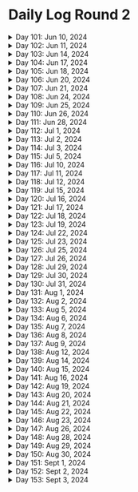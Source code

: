 # Daily Log Round 2

<details>
  <summary>Day 101: Jun 10, 2024</summary>

  ### Today's Progress:
  * Started and completed on learning Introductory JavaScript by building a Prymaind Generator on freeCodeCamp.

  ### Link to work:
  * None

  ### New thing(s) learned:
  * How to declare a variable using let/const
  * How to create different statements
  * Console logging

  ### Thoughts:
  * This one took a little while and was confusing. Took my time with it.

  ### Time spent working
  * 1.5 hrs
</details>

<details>
  <summary>Day 102: Jun 11, 2024</summary>

  ### Today's Progress:
  * Started and completed building a Gradebook App using JavaScript on freeCodeCamp.

  ### Link to work:
  * None

  ### New thing(s) learned:
  * None

  ### Thoughts:
  * I may go back to this sometime soon to get an understanding of how everything works again.

  ### Time spent working
  * 0.75 hrs
</details>

<details>
  <summary>Day 103: Jun 14, 2024</summary>

  ### Today's Progress:
  * Started working on building a Role Playing Game while learning Basic JavaScript (steps 1 → 69) on freeCodeCamp.

  ### Link to work:
  * None

  ### New thing(s) learned:
  * None

  ### Thoughts:
  * I'm slowly getting the hang of this

  ### Time spent working
  * 1.16 hrs
</details>

<details>
  <summary>Day 104: Jun 17, 2024</summary>

  ### Today's Progress:
  * Continued working on and completed building a Role Playing Game while learning Basic JavaScript (steps 69 → 172) on freeCodeCamp.

  ### Link to work:
  * None

  ### New thing(s) learned:
  * Basics of different statements and loops.

  ### Thoughts:
  * None

  ### Time spent working
  * 2 hrs
</details>

<details>
  <summary>Day 105: Jun 18, 2024</summary>

  ### Today's Progress:
  * Started and completed the basic debugging challenge for a background color changer using JavaScript on freeCodeCamp.
  * Started working on the Calorie Counter app by learning about Form Validation for JavaScript (steps 1 → 24) on freeCodeCamp

  ### Link to work:
  * None

  ### New thing(s) learned:
  * I've never heard of regex, I'm going to have to take some time and learn about that.

  ### Thoughts:
  * None

  ### Time spent working
  * 0.75 hrs
</details>

<details>
  <summary>Day 106: Jun 20, 2024</summary>

  ### Today's Progress:
  * Completed building the Calorie Counter app by learning about Form Validation for JavaScript on freeCodeCamp

  ### Link to work:
  * None

  ### New thing(s) learned:
  * I learned more about Form Validation and how page doesn't change to something else when clicking on the "submit" or "clear form" button.

  ### Thoughts:
  * None

  ### Time spent working
  * 1.8 hrs
</details>

<details>
  <summary>Day 107: Jun 21, 2024</summary>

  ### Today's Progress:
  * Completed reviewing DOM manipulation by building a Rock, Paper, Scissors Game on freeCodeCamp

  ### Link to work:
  * None

  ### New thing(s) learned:
  * None

  ### Thoughts:
  * None

  ### Time spent working
  * 0.75 hrs
</details>

<details>
  <summary>Day 108: Jun 24, 2024</summary>

  ### Today's Progress:
  * Moved to working on the Legacy JavaScript course after doing a bit of research. Completed steps 1 → 69 on learning Basic JavaScript on freeCodeCamp.

  ### Link to work:
  * None

  ### New thing(s) learned:
  * None

  ### Thoughts:
  * None

  ### Time spent working
  * 1.16 hrs
</details>

<details>
  <summary>Day 109: Jun 25, 2024</summary>

  ### Today's Progress:
  * Continued working on learning Basic JavaScript (Legacy Version) from freeCodeCamp (steps 69 → 82).

  ### Link to work:
  * None

  ### New thing(s) learned:
  * None

  ### Thoughts:
  * I plan on going back to watch some of the videos that were in the Legacy version to get a better understanding of some of the answers.

  ### Time spent working
  * 1hr
</details>

<details>
  <summary>Day 110: Jun 26, 2024</summary>

  ### Today's Progress:
  * Continued and completed working on learning Basic JavaScript (Legacy Version) from freeCodeCamp (steps 82 → 113).

  ### Link to work:
  * None

  ### New thing(s) learned:
  * None

  ### Thoughts:
  * None

  ### Time spent working
  * 1.16 hrs
</details>

<details>
  <summary>Day 111: Jun 28, 2024</summary>

  ### Today's Progress:
  * Started and completed working on learning about ES6 (ES2015) from freeCodeCamp.

  ### Link to work:
  * None

  ### New thing(s) learned:
  * None

  ### Thoughts:
  * This took a bit of time for sure, now I'll debate on what I want to do next.

  ### Time spent working
  * 1.16 hrs
</details>

<details>
  <summary>Day 112: Jul 1, 2024</summary>

  ### Today's Progress:
  * Started and completed learning about Regular Expressions and Debugging Code from freeCodeCamp's Legacy JavaScript section.

  ### Link to work:
  * None

  ### New thing(s) learned:
  * I learned about regex in JavaScript and how to find certain things in a string.

  ### Thoughts:
  * None

  ### Time spent working
  * 1.16 hrs
</details>

<details>
  <summary>Day 113: Jul 2, 2024</summary>

  ### Today's Progress:
  * Started and completed learning about Basic Data Structures in Legacy JavaScript on freeCodeCamp
  * Started working on Basic Algorithm Scripting in Legacy JavaScript on freeCodeCamp (steps 1 → 3)

  ### Link to work:
  * None

  ### New thing(s) learned:
  * I learned the basics about data structures in JavaScript.

  ### Thoughts:
  * None

  ### Time spent working
  * 1.16 hrs
</details>

<details>
  <summary>Day 114: Jul 3, 2024</summary>

  ### Today's Progress:
  * Started working on the Frontend Mentor project of the Article Preview Component.

  ### Link to work:
  * None

  ### New thing(s) learned:
  * None

  ### Thoughts:
  * Watching a tutorial and following along before I create it on my own to get an understanding of the project. This way, I can make cleaner code and have a better understanding of the project as I do it a few times.

  ### Time spent working
  * 1.16 hrs
</details>

<details>
  <summary>Day 115: Jul 5, 2024</summary>

  ### Today's Progress:
  * Continued working on the Frontend Mentor project of the Article Preview Component.

  ### Link to work:
  * None

  ### New thing(s) learned:
  * None

  ### Thoughts:
  * Taking my time in understanding how the code works and what's best for this project.

  ### Time spent working
  * 1.4 hrs
</details>

<details>
  <summary>Day 116: Jul 10, 2024</summary>

  ### Today's Progress:
  * Started researching and working on my personal Portfolio

  ### Link to work:
  * None

  ### New thing(s) learned:
  * None

  ### Thoughts:
  * I took a few days for myself after the holiday which made me realize I was stuck and wasn't sure what to do. After asking for some advice from Kevin Powell's Discord server, it was suggested that I should instead focus on my portfolio. In the past few weeks, I haven't really been challenging myself and cheating while working on Frontend Mentor projects by watching YouTube videos of other people's work. This project, I'm going to do my best to do none of that.

  ### Time spent working
  *
</details>

<details>
  <summary>Day 117: Jul 11, 2024</summary>

  ### Today's Progress:
  * Gathered, researched and started sketching out my Portfolio in Penpot.

  ### Link to work:
  * None

  ### New thing(s) learned:
  * Penpot being similair to Figma, just need to get the hang of things now.

  ### Thoughts:
  * None

  ### Time spent working
  * 1 hr
</details>

<details>
  <summary>Day 118: Jul 12, 2024</summary>

  ### Today's Progress:
  * Decided to switch back to Figma and continue working on researching and gathering materials for my plans/moodboard.

  ### Link to work:
  * None

  ### New thing(s) learned:
  * How to scale/crop images in Figma

  ### Thoughts:
  * Penpot is nice, but using Figma as a desktop application is much easier than relying on a website to load. Wish Penpot had a desktop application.

  ### Time spent working
  * 1.4 hrs
</details>

<details>
  <summary>Day 119: Jul 15, 2024</summary>

  ### Today's Progress:
  * Completed gather materials and inspiration for my moodboard for my portfolio. The next thing to do is work on Wireframes.

  ### Link to work:
  * None

  ### New thing(s) learned:
  * I learned about the different screensize options for different interfaces (IE: Mobile phones, Desktop, and Mobile) for Figma.

  ### Thoughts:
  * None

  ### Time spent working
  * 1.4 hrs
</details>

<details>
  <summary>Day 120: Jul 16, 2024</summary>

  ### Today's Progress:
  * Started and completed taking notes on a YouTube video by Creative Director Explains called My actual web design process for clients (Freelance and Agency)

  ### Link to work:
  * [YouTube Video](https://www.youtube.com/watch?v=Jz_wyVdWKm8)

  ### New thing(s) learned:
  * How the process of creating a website works and the explanation

  ### Thoughts:
  * None

  ### Time spent working
  * 1.5 hrs
</details>

<details>
  <summary>Day 121: Jul 17, 2024</summary>

  ### Today's Progress:
  * Continued working on planning and wireframing my personal portfolio.

  ### Link to work:
  * None

  ### New thing(s) learned:
  * None

  ### Thoughts:
  * I've decided to go with a single page site and then maybe in the future I'll do a multi-page site or keep it a single page. I'll have to see where the wind blows.

  ### Time spent working
  * 1.25 hrs
</details>

<details>
  <summary>Day 122: Jul 18, 2024</summary>

  ### Today's Progress:
  * Started and completed wireframing the desktop version of my portfolio and started wireframing the tablet version of my portfolio.

  ### Link to work:
  * None

  ### New thing(s) learned:
  * None

  ### Thoughts:
  * I'm enjoying planning out how I want it to look in a responsive way.

  ### Time spent working
  * 1.4 hrs
</details>

<details>
  <summary>Day 123: Jul 19, 2024</summary>

  ### Today's Progress:
  * Completed wireframing/sketching out my Tablet/Mobile view of my portfolio. Next week, I'll start properly designing my site in Figma.

  ### Link to work:
  * None

  ### New thing(s) learned:
  * None

  ### Thoughts:
  * Excited to actually start designing my website. Should make it more fun to code when I get started with that!

  ### Time spent working
  * 1.25 hrs
</details>

<details>
  <summary>Day 124: Jul 22, 2024</summary>

  ### Today's Progress:
  * Started and completed working on the design of my Portfolio for Desktop view.

  ### Link to work:
  * None

  ### New thing(s) learned:
  * None

  ### Thoughts:
  * I just need to find some more images to use for certain parts of the site. I'm missing AnyType and a few others.

  ### Time spent working
  * 1.5 hrs
</details>

<details>
  <summary>Day 125: Jul 23, 2024</summary>

  ### Today's Progress:
  * Completed designing the Tablet and Moble views of my Portfolio in Figma.
  * Started coding the navigation bar for my portfolio.

  ### Link to work:
  * None

  ### New thing(s) learned:
  * None

  ### Thoughts:
  * I'm excited to start coding my portfolio and I'm going to have to learn a lot of new things. First off will be the navigation bar.

  ### Time spent working
  * 1.3 hrs
</details>

<details>
  <summary>Day 126: Jul 25, 2024</summary>

  ### Today's Progress:
  * Started to work on the navigation bar of my portfolio.

  ### Link to work:
  * None

  ### New thing(s) learned:
  * None

  ### Thoughts:
  * I need to figure out how to make the navigation bar look more resopnsive and similair to the one I created in Figma.

  ### Time spent working
  * 1.1 hrs
</details>

<details>
  <summary>Day 127: Jul 26, 2024</summary>

  ### Today's Progress:
  * Re-started on the navigation bar and started to work on the hero section of my portfolio.

  ### Link to work:
  * None

  ### New thing(s) learned:
  * None

  ### Thoughts:
  * I need to figure out how to make a proper circle image to use for the picture of myself in the hero section.

  ### Time spent working
  * 1.25 hrs
</details>

<details>
  <summary>Day 128: Jul 29, 2024</summary>

  ### Today's Progress:
  * Continued to work on the hero section of my portfolio and got started on the about section.

  ### Link to work:
  * None

  ### New thing(s) learned:
  * None

  ### Thoughts:
  * Instead of using Font Awesome, I'm going to use SVGRepo.com to get the icons that I need for certain sections of my portfolio.

  ### Time spent working
  * 1.5 hrs
</details>

<details>
  <summary>Day 129: Jul 30, 2024</summary>

  ### Today's Progress:
  * Continued to work on my portfolio as a whole.

  ### Link to work:
  * None

  ### New thing(s) learned:
  * None

  ### Thoughts:
  * I somehow messed up my navigation bar and more within the code, so I just decided to restart from scratch...again. This time, I'm going to just code everything out in HTML first and then go into CSS and JS.

  ### Time spent working
  * 1.1 hrs
</details>

<details>
  <summary>Day 130: Jul 31, 2024</summary>

  ### Today's Progress:
  * Re-wrote my entire HTML from scratch and completed all my sections. Added images, links, and accessibility features that were needed.

  ### Link to work:
  * None

  ### New thing(s) learned:
  * None

  ### Thoughts:
  * Excited to get started on the CSS part of my website. I'm going to do my bes to start from a mobile-user POV and then work my way to a desktop-user POV.

  ### Time spent working
  * 1.3 hrs
</details>

<details>
  <summary>Day 131: Aug 1, 2024</summary>

  ### Today's Progress:
  * Started working (and hopefully finished) on the CSS sections of my navigation bar, hero section, and about section.

  ### Link to work:
  * None

  ### New thing(s) learned:
  * None

  ### Thoughts:
  * Tomorrow I'm going to take some time to write my about section of myself and then hopefully jump into the projects section once I feel comfortable enough. This is coming along slowly but surely!

  ### Time spent working
  * 1.83 hrs
</details>

<details>
  <summary>Day 132: Aug 2, 2024</summary>

  ### Today's Progress:
  * Continued to work on the mobile version of my portoflio using CSS.

  ### Link to work:
  * None

  ### New thing(s) learned:
  * None

  ### Thoughts:
  * So many lines of CSS...

  ### Time spent working
  * 2.42 hrs
</details>

<details>
  <summary>Day 133: Aug 5, 2024</summary>

  ### Today's Progress:
  * Continuned to work on my Personal Portfolio site and completed working on the Tablet and Desktop media queries.

  ### Link to work:
  * None

  ### New thing(s) learned:
  * None

  ### Thoughts:
  * Uploaded my project to GitHub finally and made a Netlify site out of it to test it out for a bit before I go public with it. There's a lot of changes and additions that need to be made.

  ### Time spent working
  * 2.6 hrs
</details>

<details>
  <summary>Day 134: Aug 6, 2024</summary>

  ### Today's Progress:
  * Fixed an issue with the hamburger menu not showing itself on multiple breakpoints. What a small pain to fix...

  ### Link to work:
  * None

  ### New thing(s) learned:
  * How not to break something and wonder what happened or where I went wrong.

  ### Thoughts:
  * Taking a break for the day, too angry and annoyed to work on this

  ### Time spent working
  * 1 hrs
</details>

<details>
  <summary>Day 135: Aug 7, 2024</summary>

  ### Today's Progress:
  * Continued to work on the CSS of my portfolio. It's slowly coming along...

  ### Link to work:
  * None

  ### New thing(s) learned:
  * None

  ### Thoughts:
  * This is a pain, but I will get it right...

  ### Time spent working
  * 2.6 hrs
</details>

<details>
  <summary>Day 136: Aug 8, 2024</summary>

  ### Today's Progress:
  * Continued to re-write my CSS, worked on my HTML for accessibility, and wrote some JavaScript.

  ### Link to work:
  * None

  ### New thing(s) learned:
  * How to make a hamburger menu and contact form not refresh the page using JavaScript.

  ### Thoughts:
  * I'm almost done with my website. I just need to make a few changes, add in some projects, and put my social media in a few places. It should be ready to go then!

  ### Time spent working
  * 3.05 hrs
</details>

<details>
  <summary>Day 137: Aug 9, 2024</summary>

  ### Today's Progress:
  * Continued to work on my portfolio

  ### Link to work:
  * None

  ### New thing(s) learned:
  * I learned how Web3Forms.com works for contact forms

  ### Thoughts:
  * Completed working on the contact form and used Web3Forms to use as a backend should someone send me a message.
  * Created and added my personal logo to the site.
  * Updated all text that made the site seem silly into slightly professional text.

  ### Time spent working
  * 2.1 hrs
</details>

<details>
  <summary>Day 138: Aug 12, 2024</summary>

  ### Today's Progress:
  * Completed working on my portfolio. I made a few changes to the site and now I just need to add my projects and purchase a domain to host it on.
  * Taking the rest of the time to find out what I want to do/learn next.

  ### Link to work:
  * None

  ### New thing(s) learned:
  * None

  ### Thoughts:
  * I'm not feeling comfrtable with CSS still and JavaScript even after completeing my portfolio. I'm happy with how I've made it and how it looks, but I'm in a fork in the road of learning. Asked for some advice on Kevin Powell's discord again.

  ### Time spent working
  * 2 hrs
</details>

<details>
  <summary>Day 139: Aug 14, 2024</summary>

  ### Today's Progress:
  * I took some time yesterday (8/13) to figure out what I wanted to do next. I decided that I would refresh myself with some CSS subjects and projects, re-learn/understand JavaScript, learn ReactJS, learn TailwindCSS, learn Git/GitHub, and job hunting (this will be after I feel comfortable with JavaScript and CSS).
  * I started working on Scrimba's CSS course on Grids (video 11/17).

  ### Link to work:
  * [Learning Path v2](https://github.com/kylecreate/100DaysOfCode/blob/main/imgs/LearningPath-v2.png)

  ### New thing(s) learned:
  * Understanding CSS Grid from a beginner stand point.

  ### Thoughts:
  * Everything is slowly coming back to me now as I watch these videos. They're very helpful. I'm debating if I want to buy PRO for Scrimba or just work on what resources I've collected.

  ### Time spent working
  * 1.3 hrs
</details>

<details>
  <summary>Day 140: Aug 15, 2024</summary>

  ### Today's Progress:
  * I purchased a Scrimba PRO subscription and got started on their Frontend Carrer Path. I've completed the Welcome module and building & deploying your first website module.

  ### Link to work:
  * None

  ### New thing(s) learned:
  * Basics of HTML...again

  ### Thoughts:
  * Why am I doing this? Because with the interactivity of this website and the way they teach students/people, it helps me out to understand as well. I'm just going in order since the certification will be nice even though it won't mean much.

  ### Time spent working
  * 2.6 hrs
</details>

<details>
  <summary>Day 141: Aug 16, 2024</summary>

  ### Today's Progress:
  * I worked on learning about CSS Grid Layouts on Scrimba, YouTube (Kevin Powell), MDN, and CSS Grid Garden

  ### Link to work:
  * None

  ### New thing(s) learned:
  * Learned how CSS grid systems work.

  ### Thoughts:
  * I'm going to take some time next week to learn more about Grids with some (hopefully) newly found videos/articles that can explain things.

  ### Time spent working
  * 2.7 hrs
</details>

<details>
  <summary>Day 142: Aug 19, 2024</summary>

  ### Today's Progress:
  * Started watching/working on Learning CSS Grid the Easy Way with Kevin Powell on YouTube using a Frontend Mentor project as an example.

  ### Link to work:
  * [Link to video](https://www.youtube.com/watch?v=rg7Fvvl3taU)

  ### New thing(s) learned:
  * CSS Grid using a Frontend Mentor project

  ### Thoughts:
  * Later on, my plan is to re-work this project from the ground up with no help and on my own to better understand CSS Grid.

  ### Time spent working
  * 1.3 hrs
</details>

<details>
  <summary>Day 143: Aug 20, 2024</summary>

  ### Today's Progress:
  * Completed watching Kevin Powell's video on learning CSS Grid the easy way.
  * Started and completed working on learning CSS Flexbox with Scrimba
  * Started and completed watching Kevin Powell's video on learning Flexbox the easy way.
  * Started and completed testing out my flexbox skills using different tasks from MDN.
  * Completed all levels (except for Lv.24) of Flexbox Froggy.
  * Attended my first Scrimba Town Hall where they discussed CSS and answered questions.

  ### Link to work:
  * None

  ### New thing(s) learned:
  * I learned a lot about CSSBattles, CSS Flexbox, and CSS Grid.

  ### Thoughts:
  * What a busy but good day! I will upload my new learning path soon that covers things I want to learn. I also have a few new projects in mind for the future.

  ### Time spent working
  * 3.4 hrs
</details>

<details>
  <summary>Day 144: Aug 21, 2024</summary>

  ### Today's Progress:
  * Started and completed watching Kevin Powell's videos on CSS Selectors (beyond the basics) and The Secret to mastering CSS Layouts.
  * Started working on learning Responsive Web Design on Scrimba which is also taught by Kevin Powell. (Overall: 5% complete | CSS Fundamentals Section: 32% complete)

  ### Link to work:
  * None

  ### New thing(s) learned:
  * The intermediate side of CSS selectors and the use of inline/inline-block elements in CSS.

  ### Thoughts:
  * I'm really enjoying this!

  ### Time spent working
  * 1.3 hrs
</details>

<details>
  <summary>Day 145: Aug 22, 2024</summary>

  ### Today's Progress:
  * Continued and completed working on learning Responsive Web Design on Scrimba which is taught by Kevin Powell. (Overall: 14% complete | CSS Fundamentals Section: 100% complete, next up is Starting to Think Responsively)

  ### Link to work:
  * None

  ### New thing(s) learned:
  * Learned more about the basics of CSS and some of the fundamentals to make learning responsive design easier.

  ### Thoughts:
  * I'm really enjoying jumping back into CSS, Kevin makes it fun!

  ### Time spent working
  * 2.85 hrs
</details>

<details>
  <summary>Day 146: Aug 23, 2024</summary>

  ### Today's Progress:
  * Continued working on learning Responsive Web Design on Scrimba which is taught by Kevin Powell. (Overall: 29% complete | Starting to Think Responsively: 56% complete)

  ### Link to work:
  * None

  ### New thing(s) learned:
  * I learned more about masking very basic responsive websites with media queries and a basic navigation bar.

  ### Thoughts:
  * None

  ### Time spent working
  * 3 hrs
</details>

<details>
  <summary>Day 147: Aug 26, 2024</summary>

  ### Today's Progress:
  * Continued working on learning Responsive Web Design on Scrimba which is taught by Kevin Powell. (Overall: 40% complete | Starting to Think Responsively: 100% complete! Next up will be Stepping up our style)

  ### Link to work:
  * None

  ### New thing(s) learned:
  * None

  ### Thoughts:
  * After I finish the next section in this course, I'm going to re-code the website we're working on from scratch to see if I'm able to do it on my own and hopefully make it look better (design and code wise).

  ### Time spent working
  * 2.3 hrs
</details>

<details>
  <summary>Day 148: Aug 28, 2024</summary>

  ### Today's Progress:
  * Continued working on learning Responsive Web Design on Scrimba which is taught by Kevin Powell. (Overall: 52% complete | Stepping up our style 53% complete)

  ### Link to work:
  * None

  ### New thing(s) learned:
  * Learned more about background-images and viewport units

  ### Thoughts:
  * I'm enjoying these projects as I work along with Kevin. The BBQ splash page will be another project that I work on after completing this course.

  ### Time spent working
  * 2 hrs
</details>

<details>
  <summary>Day 149: Aug 29, 2024</summary>

  ### Today's Progress:
  * Continued working on learning Responsive Web Design on Scrimba which is taught by Kevin Powell. (Overall: 69% complete | Stepping up our style (100% complete), started Taking flexbox to the next level section (71% complete))

  ### Link to work:
  * None

  ### New thing(s) learned:
  * Learned a lot more about flexbox and proper stylings

  ### Thoughts:
  * Other than having problems with the site today, I managed to get a lot done. I'm writing down in my Notion (soon to switch to AppFlowy) the projects that I'm going to re-work when I finish from this section.

  ### Time spent working
  * 2.6 hrs
</details>

<details>
  <summary>Day 150: Aug 30, 2024</summary> 🎉

  ### Today's Progress:
  * Continued working on learning Responsive Web Design on Scrimba which is taught by Kevin Powell. (Overall: 83% complete | continued and completed Taking flexbox to the next level section (100% complete) and CSS Grid: The ultimate layout tool (100% complete)).

  ### Link to work:
  * None

  ### New thing(s) learned:
  * I learned more in-depth about CSS Flexbox and CSS Grid.

  ### Thoughts:
  * As Kevin was showing a Portfolio work example of CSS Grid, I said in my head "This man is doing witchcraft...". I see a lot of changes to my portfolio and future work already without even touching anything.

  ### Time spent working
  * 2.4 hrs
</details>

<details>
  <summary>Day 151: Sept 1, 2024</summary>

  ### Today's Progress:
  * Continued and completed working on learning Responsive Web Design on Scrimba which is taught by Kevin Powell. (Overall: 100% complete | started and completed Taking it the next level (100% complete)).

  ### Link to work:
  * None

  ### New thing(s) learned:
  * I learned more about using CSS grid/flexbox for a real-life style website.

  ### Thoughts:
  * I'm surprised I finished this course in a single day. Next, I'm going to watch the Space Travel Website course from Scrimba. After that, I plan on doing some reading of CSS to see what else I can learn.

  ### Time spent working
  * 2.7 hrs
</details>

<details>
  <summary>Day 152: Sept 2, 2024</summary>

  ### Today's Progress:
  * Started working on Kevin Powell's Space Travel Website course on Scrimba. I started with the module of The design system (43% complete).

  ### Link to work:
  * None

  ### New thing(s) learned:
  * How to do a complete CSS reset for a new webpage and how to create a design system from scratch using the classes we've created so far.

  ### Thoughts:
  * The design system is actually kind of fun to work on before starting on the website itself. Also, with all the classes that have been used so far, I find this to be a really good idea for HUGE projects in the future.

  ### Time spent working
  * 1.3 hrs
</details>

<details>
  <summary>Day 153: Sept 3, 2024</summary>

  ### Today's Progress:
  *

  ### Link to work:
  *

  ### New thing(s) learned:
  *

  ### Thoughts:
  *

  ### Time spent working
  *
</details>